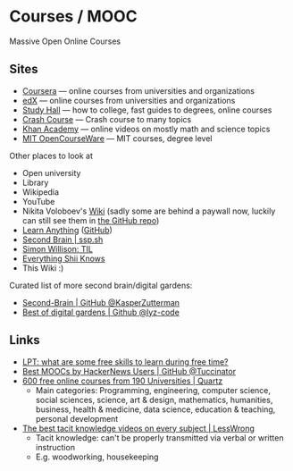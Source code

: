 # Courses / MOOC

Massive Open Online Courses

## Sites

- [Coursera](https://www.coursera.org/) — online courses from universities and
  organizations
- [edX](https://www.edx.org/) — online courses from universities and
  organizations
- [Study Hall](https://gostudyhall.com/) — how to college, fast guides to
  degrees, online courses
- [Crash Course](https://thecrashcourse.com/) — Crash course to many topics
- [Khan Academy](https://www.khanacademy.org/) — online videos on mostly math
  and science topics
- [MIT OpenCourseWare](https://ocw.mit.edu/) — MIT courses, degree level

Other places to look at

- Open university
- Library
- Wikipedia
- YouTube
- Nikita Voloboev's [Wiki](https://wiki.nikiv.dev/) (sadly some are behind a
  paywall now, luckily can still see them in
  [the GitHub repo](https://github.com/nikitavoloboev/knowledge/tree/main/docs))
- [Learn Anything](https://learn-anything.xyz/)
  ([GitHub](https://github.com/learn-anything/learn-anything))
- [Second Brain | ssp.sh](https://www.ssp.sh/brain/)
- [Simon Willison: TIL](https://til.simonwillison.net/)
- [Everything Shii Knows](https://shii.bibanon.org/shii.org/knows/Everything_Shii_Knows.html)
- This Wiki :)

Curated list of more second brain/digital gardens:

- [Second-Brain | GitHub @KasperZutterman](https://github.com/KasperZutterman/Second-Brain)
- [Best of digital gardens | Github @lyz-code](https://github.com/lyz-code/best-of-digital-gardens)

## Links

- [LPT: what are some free skills to learn during free time?](https://www.reddit.com/r/LifeProTips/comments/13fogsf/lpt_what_are_some_free_skills_to_learn_during/)
- [Best MOOCs by HackerNews Users | GitHub @Tuccinator](https://github.com/Tuccinator/hn-moocs)
- [600 free online courses from 190 Universities | Quartz](https://qz.com/1437623/600-free-online-courses-you-can-take-from-universities-worldwide)
  - Main categories: Programming, engineering, computer science, social
    sciences, science, art & design, mathematics, humanities, business, health &
    medicine, data science, education & teaching, personal development
- [The best tacit knowledge videos on every subject | LessWrong](https://www.lesswrong.com/posts/SXJGSPeQWbACveJhs/the-best-tacit-knowledge-videos-on-every-subject)
  - Tacit knowledge: can't be properly transmitted via verbal or written
    instruction
  - E.g. woodworking, housekeeping
